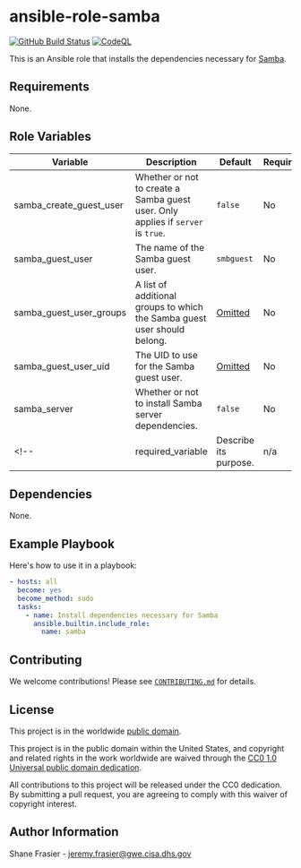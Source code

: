 # ansible-role-samba #

[![GitHub Build Status](https://github.com/cisagov/ansible-role-samba/workflows/build/badge.svg)](https://github.com/cisagov/ansible-role-samba/actions)
[![CodeQL](https://github.com/cisagov/ansible-role-samba/workflows/CodeQL/badge.svg)](https://github.com/cisagov/ansible-role-samba/actions/workflows/codeql-analysis.yml)

This is an Ansible role that installs the dependencies necessary for
[Samba](https://www.samba.org/).

## Requirements ##

None.

## Role Variables ##

| Variable | Description | Default | Required |
|----------|-------------|---------|----------|
| samba_create_guest_user | Whether or not to create a Samba guest user.  Only applies if `server` is `true`. | `false` | No |
| samba_guest_user | The name of the Samba guest user. | `smbguest` | No |
| samba_guest_user_groups | A list of additional groups to which the Samba guest user should belong. | [Omitted](https://docs.ansible.com/ansible/latest/user_guide/playbooks_filters.html#making-variables-optional) | No |
| samba_guest_user_uid | The UID to use for the Samba guest user. | [Omitted](https://docs.ansible.com/ansible/latest/user_guide/playbooks_filters.html#making-variables-optional) | No |
| samba_server | Whether or not to install Samba server dependencies. | `false` | No |
<!-- | required_variable | Describe its purpose. | n/a | Yes | -->

## Dependencies ##

None.

## Example Playbook ##

Here's how to use it in a playbook:

```yaml
- hosts: all
  become: yes
  become_method: sudo
  tasks:
    - name: Install dependencies necessary for Samba
      ansible.builtin.include_role:
        name: samba
```

## Contributing ##

We welcome contributions!  Please see [`CONTRIBUTING.md`](CONTRIBUTING.md) for
details.

## License ##

This project is in the worldwide [public domain](LICENSE).

This project is in the public domain within the United States, and
copyright and related rights in the work worldwide are waived through
the [CC0 1.0 Universal public domain
dedication](https://creativecommons.org/publicdomain/zero/1.0/).

All contributions to this project will be released under the CC0
dedication. By submitting a pull request, you are agreeing to comply
with this waiver of copyright interest.

## Author Information ##

Shane Frasier - <jeremy.frasier@gwe.cisa.dhs.gov>
